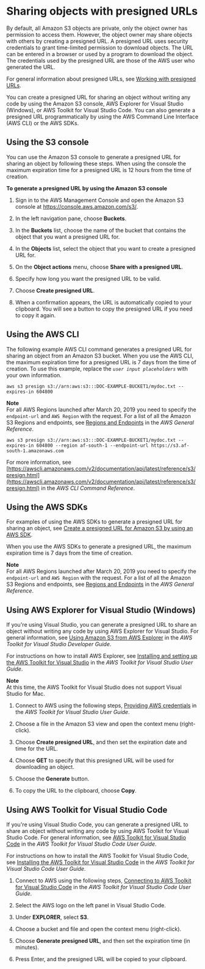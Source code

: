 # Sharing objects with presigned URLs<a name="ShareObjectPreSignedURL"></a>

By default, all Amazon S3 objects are private, only the object owner has permission to access them\. However, the object owner may share objects with others by creating a presigned URL\. A presigned URL uses security credentials to grant time\-limited permission to download objects\. The URL can be entered in a browser or used by a program to download the object\. The credentials used by the presigned URL are those of the AWS user who generated the URL\.

For general information about presigned URLs, see [Working with presigned URLs](using-presigned-url.md)\.

You can create a presigned URL for sharing an object without writing any code by using the Amazon S3 console, AWS Explorer for Visual Studio \(Windows\), or AWS Toolkit for Visual Studio Code\. You can also generate a presigned URL programmatically by using the AWS Command Line Interface \(AWS CLI\) or the AWS SDKs\.

## Using the S3 console<a name="generating-presigned-url"></a>

 You can use the Amazon S3 console to generate a presigned URL for sharing an object by following these steps\. When using the console the maximum expiration time for a presigned URL is 12 hours from the time of creation\.

**To generate a presigned URL by using the Amazon S3 console**

1. Sign in to the AWS Management Console and open the Amazon S3 console at [https://console\.aws\.amazon\.com/s3/](https://console.aws.amazon.com/s3/)\.

1. In the left navigation pane, choose **Buckets**\.

1. In the **Buckets** list, choose the name of the bucket that contains the object that you want a presigned URL for\.

1. In the **Objects** list, select the object that you want to create a presigned URL for\.

1. On the **Object actions** menu, choose **Share with a presigned URL**\.

1. Specify how long you want the presigned URL to be valid\.

1. Choose **Create presigned URL**\.

1. When a confirmation appears, the URL is automatically copied to your clipboard\. You will see a button to copy the presigned URL if you need to copy it again\.

## Using the AWS CLI<a name="ShareObjectPresignedCLI"></a>

The following example AWS CLI command generates a presigned URL for sharing an object from an Amazon S3 bucket\. When you use the AWS CLI, the maximum expiration time for a presigned URL is 7 days from the time of creation\. To use this example, replace the *`user input placeholders`* with your own information\.

```
aws s3 presign s3://arn:aws:s3:::DOC-EXAMPLE-BUCKET1/mydoc.txt --expires-in 604800
```



**Note**  
For all AWS Regions launched after March 20, 2019 you need to specify the `endpoint-url` and `AWS Region` with the request\. For a list of all the Amazon S3 Regions and endpoints, see [Regions and Endpoints](https://docs.aws.amazon.com/general/latest/gr/rande.html#s3_region) in the *AWS General Reference*\.

```
aws s3 presign s3://arn:aws:s3:::DOC-EXAMPLE-BUCKET1/mydoc.txt --expires-in 604800 --region af-south-1 --endpoint-url https://s3.af-south-1.amazonaws.com
```



For more information, see [https://awscli.amazonaws.com/v2/documentation/api/latest/reference/s3/presign.html](https://awscli.amazonaws.com/v2/documentation/api/latest/reference/s3/presign.html) in the *AWS CLI Command Reference*\.

## Using the AWS SDKs<a name="ShareObjectPreSignedURLSDK"></a>

For examples of using the AWS SDKs to generate a presigned URL for sharing an object, see [Create a presigned URL for Amazon S3 by using an AWS SDK](https://docs.aws.amazon.com/AmazonS3/latest/userguide/example_s3_Scenario_PresignedUrl_section.html)\.

When you use the AWS SDKs to generate a presigned URL, the maximum expiration time is 7 days from the time of creation\.

**Note**  
For all AWS Regions launched after March 20, 2019 you need to specify the `endpoint-url` and `AWS Region` with the request\. For a list of all the Amazon S3 Regions and endpoints, see [Regions and Endpoints](https://docs.aws.amazon.com/general/latest/gr/rande.html#s3_region) in the *AWS General Reference*\.

## Using AWS Explorer for Visual Studio \(Windows\)<a name="ShareObjectPreSignedURLVSExplorer"></a>

If you're using Visual Studio, you can generate a presigned URL to share an object without writing any code by using AWS Explorer for Visual Studio\. For general information, see [Using Amazon S3 from AWS Explorer](https://docs.aws.amazon.com/AWSToolkitVS/latest/UserGuide/tkv-s3.html) in the *AWS Toolkit for Visual Studio Developer Guide*\. 

For instructions on how to install AWS Explorer, see [Installing and setting up the AWS Toolkit for Visual Studio](https://docs.aws.amazon.com/AWSToolkitVS/latest/UserGuide/setup.html) in the *AWS Toolkit for Visual Studio User Guide*\.

**Note**  
At this time, the AWS Toolkit for Visual Studio does not support Visual Studio for Mac\.

1. Connect to AWS using the following steps, [Providing AWS credentials](https://docs.aws.amazon.com/AWSToolkitVS/latest/UserGuide/credentials.html) in the *AWS Toolkit for Visual Studio User Guide*\.

1. Choose a file in the Amazon S3 view and open the context menu \(right\-click\)\.

1. Choose **Create presigned URL**, and then set the expiration date and time for the URL\.

1. Choose **GET** to specify that this presigned URL will be used for downloading an object\.

1. Choose the **Generate** button\.

1. To copy the URL to the clipboard, choose **Copy**\.

## Using AWS Toolkit for Visual Studio Code<a name="ShareObjectPreSignedURLVSCode"></a>

If you're using Visual Studio Code, you can generate a presigned URL to share an object without writing any code by using AWS Toolkit for Visual Studio Code\. For general information, see [AWS Toolkit for Visual Studio Code](https://docs.aws.amazon.com/toolkit-for-vscode/latest/userguide/welcome.html) in the *AWS Toolkit for Visual Studio Code User Guide*\. 

For instructions on how to install the AWS Toolkit for Visual Studio Code, see [Installing the AWS Toolkit for Visual Studio Code](https://docs.aws.amazon.com/toolkit-for-vscode/latest/userguide/setup-toolkit.html) in the *AWS Toolkit for Visual Studio Code User Guide*\.

1. Connect to AWS using the following steps, [Connecting to AWS Toolkit for Visual Studio Code](https://docs.aws.amazon.com/toolkit-for-vscode/latest/userguide/connect.html) in the *AWS Toolkit for Visual Studio Code User Guide*\.

1. Select the AWS logo on the left panel in Visual Studio Code\.

1. Under **EXPLORER**, select **S3**\.

1. Choose a bucket and file and open the context menu \(right\-click\)\.

1. Choose **Generate presigned URL**, and then set the expiration time \(in minutes\)\.

1. Press Enter, and the presigned URL will be copied to your clipboard\.